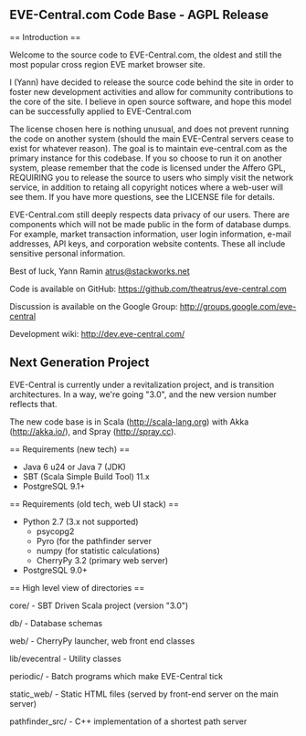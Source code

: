 EVE-Central.com Code Base - AGPL Release
----------------------------------------

== Introduction ==

Welcome to the source code to EVE-Central.com, the oldest and still
the most popular cross region EVE market browser site.

I (Yann) have decided to release the source code behind the site in
order to foster new development activities and allow for community
contributions to the core of the site. I believe in open source
software, and hope this model can be successfully applied to
EVE-Central.com

The license chosen here is nothing unusual, and does not prevent
running the code on another system (should the main EVE-Central servers cease
to exist for whatever reason). The goal is to maintain eve-central.com
as the primary instance for this codebase. If you so choose to run it
on another system, please remember that the code is licensed under the
Affero GPL, REQUIRING you to release the source to users who simply
visit the network service, in addition to retaing all copyright
notices where a web-user will see them. If you have more questions,
see the LICENSE file for details.

EVE-Central.com still deeply respects data privacy of our users. There
are components which will not be made public in the form of database
dumps. For example, market transaction information, user login
information, e-mail addresses, API keys, and corporation website contents. These
all include sensitive personal information.

Best of luck,
Yann Ramin <atrus@stackworks.net>

Code is available on GitHub:
https://github.com/theatrus/eve-central.com

Discussion is available on the Google Group:
http://groups.google.com/eve-central

Development wiki:
http://dev.eve-central.com/

Next Generation Project
-----------------------

EVE-Central is currently under a revitalization project, and is transition architectures.
In a way, we're going "3.0", and the new version number reflects that.

The new code base is in Scala (http://scala-lang.org) with Akka (http://akka.io/),
and Spray (http://spray.cc).


== Requirements (new tech) ==

- Java 6 u24 or Java 7 (JDK)
- SBT (Scala Simple Build Tool) 11.x
- PostgreSQL 9.1+

== Requirements (old tech, web UI stack) ==

- Python 2.7 (3.x not supported)
  - psycopg2
  - Pyro (for the pathfinder server
  - numpy (for statistic calculations)
  - CherryPy 3.2 (primary web server)
- PostgreSQL 9.0+

== High level view of directories ==

core/
        - SBT Driven Scala project (version "3.0")

db/
        - Database schemas

web/
        - CherryPy launcher, web front end classes

lib/evecentral
        - Utility classes

periodic/
        - Batch programs which make EVE-Central tick

static_web/
        - Static HTML files (served by front-end server on the main
        server)

pathfinder_src/
        - C++ implementation of a shortest path server



